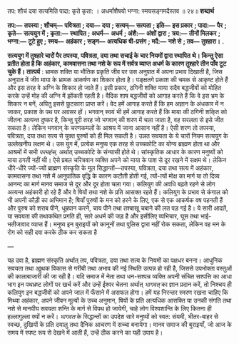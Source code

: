  

तप: शौचं दया सत्यमिति पादा: कृते कृता: । अधर्मांशैषयो भग्ना: स्मयसङ्गमदैस्तव ॥ २४॥ **शब्दार्थ** 

**तप:—** **तपस्या** **; शौचम्—** **पवित्रता** **; दया—** **दया** **; सत्यम्—** **सत्यता** **; इति—** **इस प्रकार** **; पादा:—** **पैर** **; कृते—** **सत्ययुग में** **; कृता:—** **स्थापित** **; अधर्म—** **अधर्म** **; अंशै:—** **अंशों द्वारा** **; त्रय:—** **तीनों मिलकर** **; भग्ना:—** **टूटे हुए** **; स्मय—** **अहंकार** **; सङ्ग—** **अत्यधिक** **षी-प्रसंग** **; मदै:—** **नशे से** **; तव—** **तुश्हारा।** **.** 

**सत्ययुग में तुश्हारे चारों पैर तपस्या, पवित्रता, दया तथा सचाई के चार नियमों द्वारा स्थापित** **थे। किन्तु ऐसा प्रतीत होता है कि अहंकार, कामवासना तथा नशे के रूप में सर्वत्र व्याप्त अधर्म** **के कारण तुश्हारे तीन पाँव टूट चुके हैं।** **तात्पर्य** : भ्रामक शक्ति या भौतिक प्रकृति जीव पर उस अनुपात में अपना प्रभाव दिखाती है, जिस अनुपात में जीव माया के भ्रामक आकर्षण का शिकार होता है। पङ्क्षतगे प्रकाश की चमक से आकृष्ट होते हैं और इस तरह वे अग्नि के शिकार हो जाते हैं। इसी प्रकार, ठगिनी शक्ति माया सदैव बद्धजीवों को मोहित करके उन्हें मोह की अग्नि में झोंकती रहती है। वैदिक शाष बद्धजीवों को आगाह करते हैं कि वे इस भ्रम के शिकार न बनें, अपितु इससे छुटकारा प्राप्त करें। वेद हमें आगाह करते हैं कि हम अज्ञान के अंधकार में न जाकर, प्रकाश के पथ पर अग्रसर हों। भगवान् स्वयं भी हमें आगाह करते हैं कि माया की ठगिनी शकि्त को जीतना अत्यन्त दुष्कर है, किन्तु पूरी तरह जो भगवान् की शरण में चला जाता है, वह सरलता से इसे जीत सकता है। लेकिन भगवान् के चरणकमलों के आश्रय में जाना आसान नहीं है। ऐसी शरण तो तपस्या, पवित्रता, दया तथा सत्य से युक्त पुरुषों को ही मिल सकती है। उन्नत सवयता के ये चारों नियम सत्ययुग के उल्लेखनीय लक्षण थे। उस युग में, प्रत्येक मनुष्य एक तरह से उच्चकोटि का योग्य ब्राह्मण होता था और आश्रमों में सभी *परमहंस,* अर्थात् उच्चकोटि के संन्यासी होते थे। सांस्कृतिक आधार के कारण मनुष्यों को माया ठगती नहीं थी। ऐसे प्रबल चरित्रवान व्यक्ति अपने को माया के पाश से दूर रखने में सक्षम थे। लेकिन धीरे-धीरे ज्यों-ज्यों ब्राह्मण संस्कृति के मूल सिद्धान्तों—तपस्या, पवित्रता, दया तथा सत्य में अहंकार, कामवासना तथा नशे में आनुपातिक वृद्धि के कारण कटौती होती गई, त्यों-त्यों मोक्ष का मार्ग या तो दिव्य आनन्द का मार्ग मानव समाज से दूर और दूर होता चला गया। कलियुग की अवधि बढ़ते रहने से लोग अत्यन्त अहंकारी हो रहे हैं और वे षियों तथा नशे के प्रति आसक्त रहते हैं। कलियुग के प्रभाव से कंगाल को भी अपनी कौड़ी का अभिमान है; षियाँ पुरुषों के मन को हरने के लिए, एक से एक आकर्षक वष पहनती हैं और पुरुष को शराब पीने, धूम्रपान करने, चाय पीने तथा तश्बाखू चबाने की लत पड़ गई है। ये सारी आदतें, या सवयता की तथाकथित प्रगति ही, सारे अधर्म की जड़ है और इसीलिए व्यभिचार, घूस तथा भाई-भतीजावाद व्याप्त हैं। मनुष्य इन बुराइयों को कानूनों तथा पुलिस द्वारा नहीं रोक सकता, लेकिन वह मन के रोग को सही दवा करके ठीक कर सकता है 

— 

यह दवा है, ब्राह्मण संस्कृति अर्थात् तप, पवित्रता, दया तथा सत्य के नियमों का पक्षधर बनना। आधुनिक सवयता तथा आॢथक विकास से गरीबी तथा अभाव की नई स्थिति उत्पन्न हो रही है, जिससे उपभोक्ता वस्तुओं की कालाबाजारी की जा रही है। यदि समाज में नेता तथा धन-सश्पन्न व्यक्ति अपनी संचित सश्पत्ति का आधा भाग इन पथभ्रष्ट लोगों पर खर्च करें और उन्हें ईश्वर चेतना अर्थात् *भागवत्* का ज्ञान प्रदान करें, तो निश्चय ही कलियुग इन बद्धजीवों को अपने जाल में फँसाने में असफल होगा। हमें यह निरन्तर स्मरण रखना चाहिए कि मिथ्या अहंकार, अपने जीवन मूल्यों के उच्च अनुमान, षियों के प्रति अत्यधिक आसक्ति या उनकी संगति तथा नशे से मानवीय सवयता शन्ति के मार्ग से विपथ हो जायेगी, चाहे लोग विश्वशान्ति के लिए कितना ही हल्लागुल्ला क्यों न करें। *भागवत* के सिद्धान्तों का उपदेश सारे मनुष्यों को स्वत: संयमी, भीतर-बाहर से स्वच्छ, दुखियों के प्रति दयालु तथा दैनिक आचरण में सच्चा बनायेगा। मानव समाज की बुराइयाँ, जो आज के समय में स्पष्ट रूप से देखने में आती हैं, उन्हें ठीक करने का यही उपाय है। 